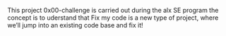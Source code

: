 This project 0x00-challenge is carried out during the alx SE program
the concept is to uderstand that
Fix my code is a new type of project, where we’ll jump into an existing code base and fix it!
